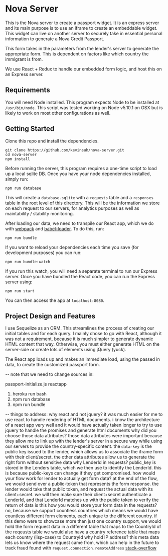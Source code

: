 # Nova Server

This is the Nova server to create a passport widget. It is an express server and its main purpose is to use an iframe to create an embeddable widget. This widget can live on another server to securely take in essential personal information to generate a Nova Credit Passport.

This form takes in the parameters from the lender's server to generate the appropriate form. This is dependent on factors like which country the immigrant is from.

We use React + Redux to handle our embedded form logic, and host this on an Express server.

## Requirements
You will need Node installed. This program expects Node to be installed at `/usr/bin/node`. This
script was tested working on Node v5.10.1 on OSX but is likely to work on most other
configurations as well.

## Getting Started

Clone this repo and install the dependencies.
```
git clone https://github.com/kevinsuh/nova-server.git
cd nova-server
npm install
```
Before running the server, this program requires a one-time script to load up a local sqlite DB. Once you have your node dependencies installed, simply run:
```
npm run database
```
This will create a `database.sqlite` with a `requests` table and a `responses` table in the root level of this directory. This will be the information we store on each request to our servers, for analytics purposes as well as maintability / stability monitoring.

After loading our data, we need to transpile our React app, which we do with [webpack](https://webpack.github.io/) and [babel-loader](https://github.com/babel/babel-loader). To do this, run:
```
npm run bundle
```
If you want to reload your dependencies each time you save (for development purposes) you can run:
```
npm run bundle:watch
```
If you run this watch, you will need a separate terminal to run our Express server. Once you have bundled the React code, you can run the Express server using:
```
npm run start
```
You can then access the app at `localhost:8080`.

## Project Design and Features
I use Sequelize as an ORM. This streamlines the process of creating our initial tables and for each query. I mainly chose to go with React, although it was not a requirement, because it is much simpler to generate dynamic HTML content that way. Otherwise, you must either generate HTML on the server-side or create lots of elements using jQuery (yuck).

The React app loads up and makes an immediate load, using the passed in data, to create the customized passport form.

-- note that we need to change sources in:
<!-- <script src -->
passport-initialize.js
reactapp

1) heroku run bash
2) npm run database
3) npm run bundle

-- things to address:
why react and not jquery?
	it was much easier for me to use react to handle rendering of HTML documents. i know the architecture of a react app very well and it would have actually taken longer to try to use jquery to handle the promises and generate html documents
why did you choose those data attributes?
	those data attributes were important because they allow me to link up with the lender's server in a secure way while using our servers to provide the country-specific content. the `data-key` is the public key issued to the lender, which allows us to associate the iframe form with their client/secret. the other data attributes allow us to generate the right form without sensitive data
why LenderId in requests?
	public_key is stored in the Lenders table, which we then use to identify the LenderId. this is because public-keys can change if they get compromised.
how would your flow work for lender to actually get form data?
	at the end of the flow, we would send over a public-token that represents the form response. the lender would take that public token, and request the actual data with its client+secret. we will then make sure their client+secret authenticate a LenderId, and that LenderId matches up with the public token to verify the return of data
is this how you would store your form data in the requests?
	no, because we support countless countries which means we would have countless different form elements, each unique to the different country. if this demo were to showcase more than just one country support, we would hold the form request data in a different table that maps to the CountryId of the reqeusts table
	we would also have a country reference table that maps each country (lisp-case) to CountryId
why hold IP address?
	this meta data lets us know where the request came from, which can help in the future to track fraud
	found with `request.connection.remoteAddress` [stack-overflow](http://stackoverflow.com/questions/8107856/how-to-determine-a-users-ip-address-in-node)
